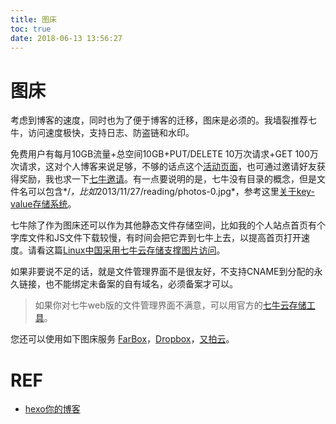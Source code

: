 ```yaml
---
title: 图床
toc: true
date: 2018-06-13 13:56:27
---
```

# 图床

考虑到博客的速度，同时也为了便于博客的迁移，图床是必须的。我墙裂推荐七牛，访问速度极快，支持日志、防盗链和水印。

免费用户有每月10GB流量+总空间10GB+PUT/DELETE 10万次请求+GET 100万次请求，这对个人博客来说足够，不够的话点这个[活动页面](http://ibruce.info/2013/11/22/hexo-your-blog/)，也可通过邀请好友获得奖励，我也求一下[七牛邀请](http://portal.qiniu.com/signup?code=3lqr4z3p7clea)。有一点要说明的是，七牛没有目录的概念，但是文件名可以包含*/*，比如*2013/11/27/reading/photos-0.jpg*，参考这里[关于key-value存储系统](http://kb.qiniu.com/key-value-system)。

七牛除了作为图床还可以作为其他静态文件存储空间，比如我的个人站点首页有个字库文件和JS文件下载较慢，有时间会把它弄到七牛上去，以提高首页打开速度。请看这篇[Linux中国采用七牛云存储支撑图片访问](http://linux.cn/thread/11986/1/1)。

如果非要说不足的话，就是文件管理界面不是很友好，不支持CNAME到分配的永久链接，也不能绑定未备案的自有域名，必须备案才可以。

> 如果你对七牛web版的文件管理界面不满意，可以用官方的[七牛云存储工具](http://docs.qiniu.com/tools/v6/index.html)。

您还可以使用如下图床服务 [FarBox](http://www.farbox.com/)，[Dropbox](http://www.dropbox.com/)，[又拍云](http://www.upyun.com/)。





# REF

* [hexo你的博客](http://ibruce.info/2013/11/22/hexo-your-blog/)
